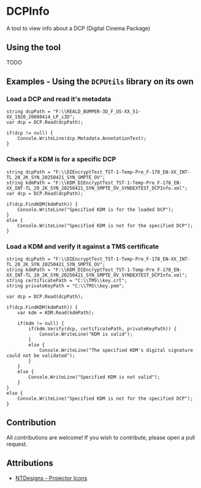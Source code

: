 # DCPInfo
A tool to view info about a DCP (Digital Cinema Package)

## Using the tool
TODO

## Examples - Using the `DCPUtils` library on its own
### Load a DCP and read it's metadata
```CSharp
string dcpPath = "F:\\REALD_BUMPER-3D_F_US-XX_51-XX_1920_20080414_LP_i3D";
var dcp = DCP.Read(dcpPath);

if(dcp != null) {
    Console.WriteLine(dcp.Metadata.AnnotationText);
}
```

### Check if a KDM is for a specific DCP
```CSharp
string dcpPath = "F:\\DIEncryptTest_TST-1-Temp-Pre_F-178_EN-XX_INT-TL_20_2K_SYN_20250421_SYN_SMPTE_OV";
string kdmPath = "F:\\KDM_DIEncryptTest_TST-1-Temp-Pre_F-178_EN-XX_INT-TL_20_2K_SYN_20250421_SYN_SMPTE_OV_SYNDEXTEST_DCPInfo.xml";
var dcp = DCP.Read(dcpPath);

if(dcp.FindKDM(kdmPath)) {
    Console.WriteLine("Specified KDM is for the loaded DCP");
}
else {
    Console.WriteLine("Specified KDM is not for the specified DCP");
}
```

### Load a KDM and verify it against a TMS certificate
```CSharp
string dcpPath = "F:\\DIEncryptTest_TST-1-Temp-Pre_F-178_EN-XX_INT-TL_20_2K_SYN_20250421_SYN_SMPTE_OV";
string kdmPath = "F:\\KDM_DIEncryptTest_TST-1-Temp-Pre_F-178_EN-XX_INT-TL_20_2K_SYN_20250421_SYN_SMPTE_OV_SYNDEXTEST_DCPInfo.xml";
string certificatePath = "C:\\TMS\\key.crt";
string privateKeyPath = "C:\\TMS\\key.pem";

var dcp = DCP.Read(dcpPath);

if(dcp.FindKDM(kdmPath)) {
    var kdm = KDM.Read(kdmPath);

    if(kdm != null) {
        if(kdm.Verify(dcp, certificatePath, privateKeyPath)) {
            Console.WriteLine("KDM is valid");
        }
        else {
            Console.WriteLine("The specified KDM's digital signature could not be validated");
        }
    }
    else {
        Console.WriteLine("Specified KDM is not valid");
    }
}
else {
    Console.WriteLine("Specified KDM is not for the specified DCP");
}
```

## Contribution
All contributions are welcome! If you wish to contribute, please open a pull request.

## Attributions
- [NTDesigns - Projector Icons](https://www.iconarchive.com/show/projector-icons-by-ntdesigns/projector-violet-icon.html)